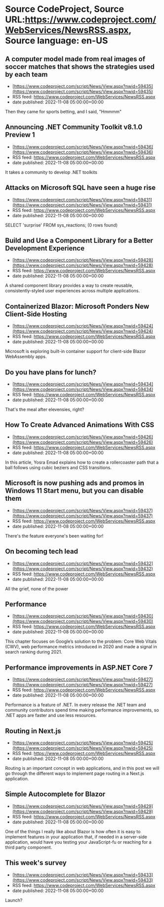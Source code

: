 # Source CodeProject, Source URL:https://www.codeproject.com/WebServices/NewsRSS.aspx, Source language: en-US

## A computer model made from real images of soccer matches that shows the strategies used by each team
 - [https://www.codeproject.com/script/News/View.aspx?nwid=59435](https://www.codeproject.com/script/News/View.aspx?nwid=59435)
 - RSS feed: https://www.codeproject.com/WebServices/NewsRSS.aspx
 - date published: 2022-11-08 05:00:00+00:00

Then they came for sports betting, and I said, "Hmmmm"

## Announcing .NET Community Toolkit v8.1.0 Preview 1
 - [https://www.codeproject.com/script/News/View.aspx?nwid=59436](https://www.codeproject.com/script/News/View.aspx?nwid=59436)
 - RSS feed: https://www.codeproject.com/WebServices/NewsRSS.aspx
 - date published: 2022-11-08 05:00:00+00:00

It takes a community to develop .NET toolkits

## Attacks on Microsoft SQL have seen a huge rise
 - [https://www.codeproject.com/script/News/View.aspx?nwid=59431](https://www.codeproject.com/script/News/View.aspx?nwid=59431)
 - RSS feed: https://www.codeproject.com/WebServices/NewsRSS.aspx
 - date published: 2022-11-08 05:00:00+00:00

SELECT 'surprise' FROM sys_reactions; (0 rows found)

## Build and Use a Component Library for a Better Development Experience
 - [https://www.codeproject.com/script/News/View.aspx?nwid=59428](https://www.codeproject.com/script/News/View.aspx?nwid=59428)
 - RSS feed: https://www.codeproject.com/WebServices/NewsRSS.aspx
 - date published: 2022-11-08 05:00:00+00:00

A shared component library provides a way to create reusable, consistently-styled user experiences across multiple applications.

## Containerized Blazor: Microsoft Ponders New Client-Side Hosting
 - [https://www.codeproject.com/script/News/View.aspx?nwid=59424](https://www.codeproject.com/script/News/View.aspx?nwid=59424)
 - RSS feed: https://www.codeproject.com/WebServices/NewsRSS.aspx
 - date published: 2022-11-08 05:00:00+00:00

Microsoft is exploring built-in container support for client-side Blazor WebAssembly apps.

## Do you have plans for lunch?
 - [https://www.codeproject.com/script/News/View.aspx?nwid=59434](https://www.codeproject.com/script/News/View.aspx?nwid=59434)
 - RSS feed: https://www.codeproject.com/WebServices/NewsRSS.aspx
 - date published: 2022-11-08 05:00:00+00:00

That's the meal after elevensies, right?

## How To Create Advanced Animations With CSS
 - [https://www.codeproject.com/script/News/View.aspx?nwid=59426](https://www.codeproject.com/script/News/View.aspx?nwid=59426)
 - RSS feed: https://www.codeproject.com/WebServices/NewsRSS.aspx
 - date published: 2022-11-08 05:00:00+00:00

In this article, Yosra Emad explains how to create a rollercoaster path that a ball follows using cubic beziers and CSS transitions.

## Microsoft is now pushing ads and promos in Windows 11 Start menu, but you can disable them
 - [https://www.codeproject.com/script/News/View.aspx?nwid=59437](https://www.codeproject.com/script/News/View.aspx?nwid=59437)
 - RSS feed: https://www.codeproject.com/WebServices/NewsRSS.aspx
 - date published: 2022-11-08 05:00:00+00:00

There's the feature everyone's been waiting for!

## On becoming tech lead
 - [https://www.codeproject.com/script/News/View.aspx?nwid=59432](https://www.codeproject.com/script/News/View.aspx?nwid=59432)
 - RSS feed: https://www.codeproject.com/WebServices/NewsRSS.aspx
 - date published: 2022-11-08 05:00:00+00:00

All the grief, none of the power

## Performance
 - [https://www.codeproject.com/script/News/View.aspx?nwid=59430](https://www.codeproject.com/script/News/View.aspx?nwid=59430)
 - RSS feed: https://www.codeproject.com/WebServices/NewsRSS.aspx
 - date published: 2022-11-08 05:00:00+00:00

This chapter focuses on Google’s solution to the problem: Core Web Vitals (CWV), web performance metrics introduced in 2020 and made a signal in search ranking during 2021.

## Performance improvements in ASP.NET Core 7
 - [https://www.codeproject.com/script/News/View.aspx?nwid=59427](https://www.codeproject.com/script/News/View.aspx?nwid=59427)
 - RSS feed: https://www.codeproject.com/WebServices/NewsRSS.aspx
 - date published: 2022-11-08 05:00:00+00:00

Performance is a feature of .NET. In every release the .NET team and community contributors spend time making performance improvements, so .NET apps are faster and use less resources.

## Routing in Next.js
 - [https://www.codeproject.com/script/News/View.aspx?nwid=59425](https://www.codeproject.com/script/News/View.aspx?nwid=59425)
 - RSS feed: https://www.codeproject.com/WebServices/NewsRSS.aspx
 - date published: 2022-11-08 05:00:00+00:00

Routing is an important concept in web applications, and in this post we will go through the different ways to implement page routing in a Next.js application.

## Simple Autocomplete for Blazor
 - [https://www.codeproject.com/script/News/View.aspx?nwid=59429](https://www.codeproject.com/script/News/View.aspx?nwid=59429)
 - RSS feed: https://www.codeproject.com/WebServices/NewsRSS.aspx
 - date published: 2022-11-08 05:00:00+00:00

One of the things I really like about Blazor is how often it is easy to implement features in your application that, if needed in a server-side application, would have you testing your JavaScript-fu or reaching for a third party component.

## This week's survey
 - [https://www.codeproject.com/script/News/View.aspx?nwid=59433](https://www.codeproject.com/script/News/View.aspx?nwid=59433)
 - RSS feed: https://www.codeproject.com/WebServices/NewsRSS.aspx
 - date published: 2022-11-08 05:00:00+00:00

Launch?
